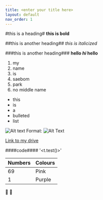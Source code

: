 ```yaml
---
title: <enter your title here>
layout: default
nav_order: 1
---
```


#this is a heading#
**this is bold**
  
##this is another heading##
*this is italicized*
  
###this is another heading###
**hello *hi* hello**
  
1. my
1. name
1. is
1. saebom 
  1. park 
  1. no middle name 

* this
* is 
* a 
* bulleted
* list 
  
![Alt text](https://images.app.goo.gl/Jey141cH2MrsaYuE6 "poot")
Format: ![Alt Text](url)
 
[Link to my drive](https://drive.google.com/drive/u/1/folders/16dpXeBCqFb1bhIinsfa3s-h-_bWH_3MU)
  
####code####
'<t.test()>'
 
Numbers | Colours
------------ | -------------
69 | Pink
1 | Purple
  
:fu:
:middle_finger:
